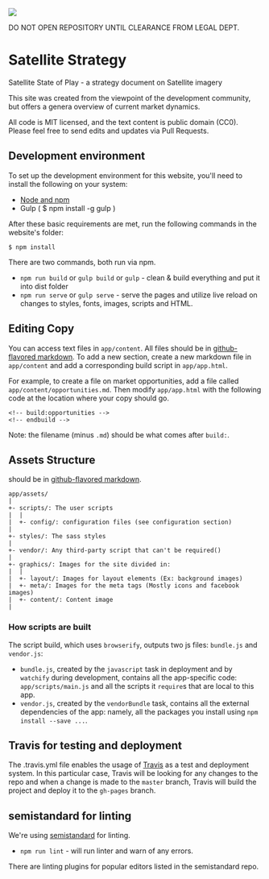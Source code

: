 ![](https://travis-ci.org/satsummit/landscape.svg?branch=master)

DO NOT OPEN REPOSITORY UNTIL CLEARANCE FROM LEGAL DEPT.


# Satellite Strategy
Satellite State of Play - a strategy document on Satellite imagery

This site was created from the viewpoint of the development community, but offers a genera overview of current market dynamics.

All code is MIT licensed, and the text content is public domain (CC0). Please feel free to send edits and updates via Pull Requests.

## Development environment

To set up the development environment for this website, you'll need to install the following on your system:

- [Node and npm](http://nodejs.org/)
- Gulp ( $ npm install -g gulp )

After these basic requirements are met, run the following commands in the website's folder:

```
$ npm install
```

There are two commands, both run via npm.

- `npm run build` or `gulp build` or `gulp` - clean & build everything and put it into dist folder
- `npm run serve` or `gulp serve` - serve the pages and utilize live reload on changes to styles, fonts, images, scripts and HTML.

## Editing Copy

You can access text files in `app/content`. All files should be in [github-flavored markdown](https://help.github.com/articles/github-flavored-markdown/). To add a new section, create a new markdown file in `app/content` and add a corresponding build script in `app/app.html`.

For example, to create a file on market opportunities, add a file called `app/content/opportunities.md`. Then modify `app/app.html` with the following code at the location where your copy should go.

```(html)
<!-- build:opportunities -->
<!-- endbuild -->
```

Note: the filename (minus `.md`) should be what comes after `build:`.

## Assets Structure
should be in [github-flavored markdown](https://help.github.com/articles/github-flavored-markdown/).
```
app/assets/
|
+- scripts/: The user scripts
|  |
|  +- config/: configuration files (see configuration section)
|
+- styles/: The sass styles
|
+- vendor/: Any third-party script that can't be required()
|
+- graphics/: Images for the site divided in:
|  |
|  +- layout/: Images for layout elements (Ex: background images)
|  +- meta/: Images for the meta tags (Mostly icons and facebook images)
|  +- content/: Content image
|
```

### How scripts are built

The script build, which uses `browserify`, outputs two js files: `bundle.js` and
`vendor.js`:
 - `bundle.js`, created by the `javascript` task in deployment and by
   `watchify` during development, contains all the app-specific code:
   `app/scripts/main.js` and all the scripts it `require`s that are local to
   this app.
 - `vendor.js`, created by the `vendorBundle` task, contains all the external
   dependencies of the app: namely, all the packages you install using `npm
   install --save ...`.

## Travis for testing and deployment
The .travis.yml file enables the usage of [Travis](http://travis.org) as a test and deployment system. In this particular case, Travis will be looking for any changes to the repo and when a change is made to the `master` branch, Travis will build the project and deploy it to the `gh-pages` branch.

## semistandard for linting
We're using [semistandard](https://github.com/Flet/semistandard) for linting.

- `npm run lint` - will run linter and warn of any errors.

There are linting plugins for popular editors listed in the semistandard repo. 
